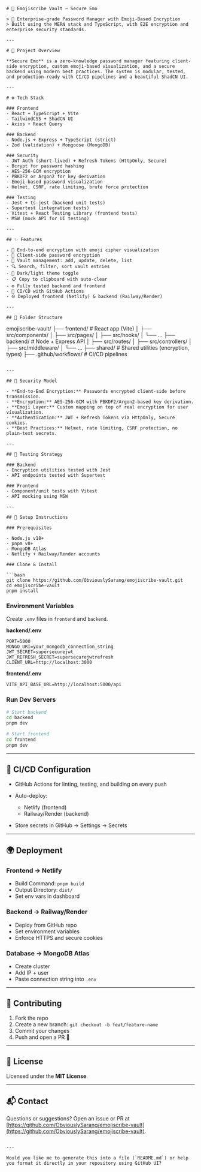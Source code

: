 

```
# 📒 Emojiscribe Vault — Secure Emo

> 🔐 Enterprise-grade Password Manager with Emoji-Based Encryption  
> Built using the MERN stack and TypeScript, with E2E encryption and enterprise security standards.

---

# 🚀 Project Overview

**Secure Emo** is a zero-knowledge password manager featuring client-side encryption, custom emoji-based visualization, and a secure backend using modern best practices. The system is modular, tested, and production-ready with CI/CD pipelines and a beautiful ShadCN UI.

---

# ⚙️ Tech Stack

### Frontend
- React + TypeScript + Vite
- TailwindCSS + ShadCN UI
- Axios + React Query

### Backend
- Node.js + Express + TypeScript (strict)
- Zod (validation) + Mongoose (MongoDB)

### Security
- JWT Auth (short-lived) + Refresh Tokens (HttpOnly, Secure)
- Bcrypt for password hashing
- AES-256-GCM encryption
- PBKDF2 or Argon2 for key derivation
- Emoji-based password visualization
- Helmet, CSRF, rate limiting, brute force protection

### Testing
- Jest + ts-jest (backend unit tests)
- Supertest (integration tests)
- Vitest + React Testing Library (frontend tests)
- MSW (mock API for UI testing)

---

## ✨ Features

- 🔐 End-to-end encryption with emoji cipher visualization
- 🧠 Client-side password encryption
- 📂 Vault management: add, update, delete, list
- 🔍 Search, filter, sort vault entries
- 🌙 Dark/light theme toggle
- 📋 Copy to clipboard with auto-clear
- ⚙️ Fully tested backend and frontend
- 🔁 CI/CD with GitHub Actions
- 🌐 Deployed frontend (Netlify) & backend (Railway/Render)

---

## 📁 Folder Structure

```

emojiscribe-vault/
├── frontend/                # React app (Vite)
│   ├── src/components/
│   ├── src/pages/
│   ├── src/hooks/
│   └── ...
├── backend/                 # Node + Express API
│   ├── src/routes/
│   ├── src/controllers/
│   ├── src/middleware/
│   └── ...
├── shared/                 # Shared utilities (encryption, types)
├── .github/workflows/      # CI/CD pipelines

````

---

## 🔐 Security Model

- **End-to-End Encryption:** Passwords encrypted client-side before transmission.
- **Encryption:** AES-256-GCM with PBKDF2/Argon2-based key derivation.
- **Emoji Layer:** Custom mapping on top of real encryption for user visualization.
- **Authentication:** JWT + Refresh Tokens via HttpOnly, Secure cookies.
- **Best Practices:** Helmet, rate limiting, CSRF protection, no plain-text secrets.

---

## 🧪 Testing Strategy

### Backend
- Encryption utilities tested with Jest
- API endpoints tested with Supertest

### Frontend
- Component/unit tests with Vitest
- API mocking using MSW

---

## 🚀 Setup Instructions

### Prerequisites

- Node.js v18+
- pnpm v8+
- MongoDB Atlas
- Netlify + Railway/Render accounts

### Clone & Install

```bash
git clone https://github.com/ObviouslySarang/emojiscribe-vault.git
cd emojiscribe-vault
pnpm install
````

### Environment Variables

Create `.env` files in `frontend` and `backend`.

**backend/.env**

```env
PORT=5000
MONGO_URI=your_mongodb_connection_string
JWT_SECRET=supersecurejwt
JWT_REFRESH_SECRET=supersecurejwtrefresh
CLIENT_URL=http://localhost:3000
```

**frontend/.env**

```env
VITE_API_BASE_URL=http://localhost:5000/api
```

### Run Dev Servers

```bash
# Start backend
cd backend
pnpm dev

# Start frontend
cd frontend
pnpm dev
```

---

## 🔁 CI/CD Configuration

* GitHub Actions for linting, testing, and building on every push
* Auto-deploy:

  * Netlify (frontend)
  * Railway/Render (backend)
* Store secrets in GitHub → Settings → Secrets

---

## 🌍 Deployment

### Frontend → Netlify

* Build Command: `pnpm build`
* Output Directory: `dist/`
* Set env vars in dashboard

### Backend → Railway/Render

* Deploy from GitHub repo
* Set environment variables
* Enforce HTTPS and secure cookies

### Database → MongoDB Atlas

* Create cluster
* Add IP + user
* Paste connection string into `.env`

---

## 🤝 Contributing

1. Fork the repo
2. Create a new branch: `git checkout -b feat/feature-name`
3. Commit your changes
4. Push and open a PR 🚀

---

## 📄 License

Licensed under the **MIT License**.

---

## 📬 Contact

Questions or suggestions?
Open an issue or PR at [https://github.com/ObviouslySarang/emojiscribe-vault](https://github.com/ObviouslySarang/emojiscribe-vault).

```

---

Would you like me to generate this into a file (`README.md`) or help you format it directly in your repository using GitHub UI?
```
